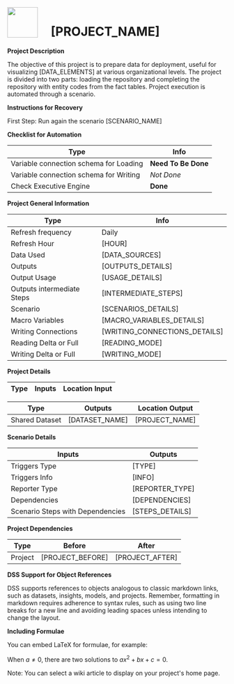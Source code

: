 <img src="/path/to/your/logo.png" width="70" style="float: left; margin-right: 30px" />

# [PROJECT_NAME]

**Project Description**

The objective of this project is to prepare data for deployment, useful for visualizing [DATA_ELEMENTS] at various organizational levels. The project is divided into two parts: loading the repository and completing the repository with entity codes from the fact tables. Project execution is automated through a scenario.

**Instructions for Recovery**

First Step:
  Run again the scenario [SCENARIO_NAME]
  
**Checklist for Automation**

| Type | Info |
|------|------|
| Variable connection schema for Loading | __Need To Be Done__ |
| Variable connection schema for Writing | _Not Done_ |
| Check Executive Engine | __Done__ |

**Project General Information**

| Type | Info |
|------|------|
| Refresh frequency | Daily |
| Refresh Hour | [HOUR] |
| Data Used | [DATA_SOURCES] |
| Outputs | [OUTPUTS_DETAILS] |
| Output Usage | [USAGE_DETAILS] |
| Outputs intermediate Steps | [INTERMEDIATE_STEPS] |
| Scenario | [SCENARIOS_DETAILS] |
| Macro Variables | [MACRO_VARIABLES_DETAILS] |
| Writing Connections | [WRITING_CONNECTIONS_DETAILS] |
| Reading Delta or Full | [READING_MODE] |
| Writing Delta or Full | [WRITING_MODE] |

**Project Details**

| Type | Inputs | Location Input |
|------|--------|----------------|

| Type | Outputs | Location Output |
|------|---------|-----------------|
| Shared Dataset | [DATASET_NAME] | [PROJECT_NAME] |

**Scenario Details**

| Inputs | Outputs |
|--------|---------|
| Triggers Type | [TYPE] |
| Triggers Info | [INFO] |
| Reporter Type | [REPORTER_TYPE] |
| Dependencies | [DEPENDENCIES] |
| Scenario Steps with Dependencies | [STEPS_DETAILS] |

**Project Dependencies**

| Type | Before | After |
|------|--------|-------|
| Project | [PROJECT_BEFORE] | [PROJECT_AFTER] |

**DSS Support for Object References**

DSS supports references to objects analogous to classic markdown links, such as datasets, insights, models, and projects. Remember, formatting in markdown requires adherence to syntax rules, such as using two line breaks for a new line and avoiding leading spaces unless intending to change the layout.

**Including Formulae**

You can embed LaTeX for formulae, for example:

When $`a \ne 0`$, there are two solutions to $`ax^2 + bx + c = 0`$.

<div class="alert">
 Note: You can select a wiki article to display on your project's home page.
</div>
